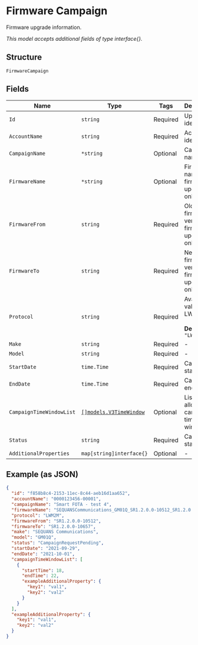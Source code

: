 
# Firmware Campaign

Firmware upgrade information.

*This model accepts additional fields of type interface{}.*

## Structure

`FirmwareCampaign`

## Fields

| Name | Type | Tags | Description |
|  --- | --- | --- | --- |
| `Id` | `string` | Required | Upgrade identifier. |
| `AccountName` | `string` | Required | Account identifier. |
| `CampaignName` | `*string` | Optional | Campaign name. |
| `FirmwareName` | `*string` | Optional | Firmware name (for firmware upgrade only). |
| `FirmwareFrom` | `string` | Required | Old firmware version (for firmware upgrade only). |
| `FirmwareTo` | `string` | Required | New firmware version (for firmware upgrade only). |
| `Protocol` | `string` | Required | Available values: LWM2M.<br><br>**Default**: `"LWM2M"` |
| `Make` | `string` | Required | - |
| `Model` | `string` | Required | - |
| `StartDate` | `time.Time` | Required | Campaign start date. |
| `EndDate` | `time.Time` | Required | Campaign end date. |
| `CampaignTimeWindowList` | [`[]models.V3TimeWindow`](../../doc/models/v3-time-window.md) | Optional | List of allowed campaign time windows. |
| `Status` | `string` | Required | Campaign status. |
| `AdditionalProperties` | `map[string]interface{}` | Optional | - |

## Example (as JSON)

```json
{
  "id": "f858b8c4-2153-11ec-8c44-aeb16d1aa652",
  "accountName": "0000123456-00001",
  "campaignName": "Smart FOTA - test 4",
  "firmwareName": "SEQUANSCommunications_GM01Q_SR1.2.0.0-10512_SR1.2.0.0-10657",
  "protocol": "LWM2M",
  "firmwareFrom": "SR1.2.0.0-10512",
  "firmwareTo": "SR1.2.0.0-10657",
  "make": "SEQUANS Communications",
  "model": "GM01Q",
  "status": "CampaignRequestPending",
  "startDate": "2021-09-29",
  "endDate": "2021-10-01",
  "campaignTimeWindowList": [
    {
      "startTime": 18,
      "endTime": 22,
      "exampleAdditionalProperty": {
        "key1": "val1",
        "key2": "val2"
      }
    }
  ],
  "exampleAdditionalProperty": {
    "key1": "val1",
    "key2": "val2"
  }
}
```

